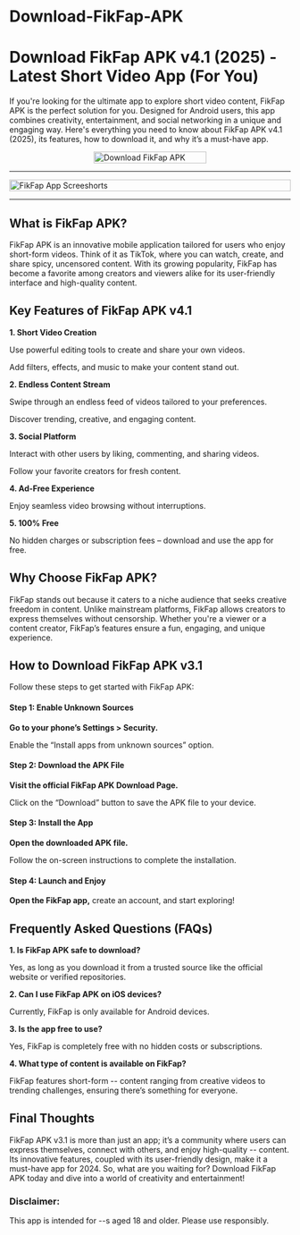 # Download-FikFap-APK

# Download FikFap APK v4.1 (2025) - Latest Short Video App (For You)

If you're looking for the ultimate app to explore short video content, FikFap APK is the perfect solution for you. Designed for Android users, this app combines creativity, entertainment, and social networking in a unique and engaging way. Here's everything you need to know about FikFap APK v4.1 (2025), its features, how to download it, and why it’s a must-have app.

<div style="display: flex; justify-content: center;">
    <div style="flex-basis: 40%;">
        <a href="https://www.fikfak.net/fikfap-apk/" target="_blank" rel="follow">
            <img src="https://www.fikfak.net/wp-content/uploads/2024/07/Download-APK.gif" alt="Download FikFap APK" style="width: 100%;">
        </a>
    </div>
</div>

---

<div style="display: flex; justify-content: center;">
    <div style="flex-basis: 100%;">
        <a href="https://www.fikfak.net/fikfap-apk/" target="_blank" rel="follow">
            <img src="https://www.fikfak.net/wp-content/uploads/2024/12/fikfap-download.jpg" alt="FikFap App Screeshorts" style="width: 100%;">
        </a>
    </div>
</div>

---

## What is FikFap APK?

FikFap APK is an innovative mobile application tailored for users who enjoy short-form videos. Think of it as TikTok, where you can watch, create, and share spicy, uncensored content. With its growing popularity, FikFap has become a favorite among creators and viewers alike for its user-friendly interface and high-quality content.

## Key Features of FikFap APK v4.1

**1. Short Video Creation**

Use powerful editing tools to create and share your own videos.

Add filters, effects, and music to make your content stand out.

**2. Endless Content Stream**

Swipe through an endless feed of videos tailored to your preferences.

Discover trending, creative, and engaging content.

**3. Social Platform**

Interact with other users by liking, commenting, and sharing videos.

Follow your favorite creators for fresh content.

**4. Ad-Free Experience**

Enjoy seamless video browsing without interruptions.

**5. 100% Free**

No hidden charges or subscription fees – download and use the app for free.

## Why Choose FikFap APK?

FikFap stands out because it caters to a niche audience that seeks creative freedom in content. Unlike mainstream platforms, FikFap allows creators to express themselves without censorship. Whether you're a viewer or a content creator, FikFap’s features ensure a fun, engaging, and unique experience.

## How to Download FikFap APK v3.1

Follow these steps to get started with FikFap APK:

#### Step 1: Enable Unknown Sources

**Go to your phone’s Settings > Security.**

Enable the “Install apps from unknown sources” option.

#### Step 2: Download the APK File

**Visit the official FikFap APK Download Page.**

Click on the “Download” button to save the APK file to your device.

#### Step 3: Install the App

**Open the downloaded APK file.**

Follow the on-screen instructions to complete the installation.

#### Step 4: Launch and Enjoy

**Open the FikFap app,** create an account, and start exploring!

## Frequently Asked Questions (FAQs)

**1. Is FikFap APK safe to download?**

Yes, as long as you download it from a trusted source like the official website or verified repositories.

**2. Can I use FikFap APK on iOS devices?**

Currently, FikFap is only available for Android devices.

**3. Is the app free to use?**

Yes, FikFap is completely free with no hidden costs or subscriptions.

**4. What type of content is available on FikFap?**

FikFap features short-form -- content ranging from creative videos to trending challenges, ensuring there’s something for everyone.

## Final Thoughts

FikFap APK v3.1 is more than just an app; it’s a community where users can express themselves, connect with others, and enjoy high-quality -- content. Its innovative features, coupled with its user-friendly design, make it a must-have app for 2024. So, what are you waiting for? Download FikFap APK today and dive into a world of creativity and entertainment!

### Disclaimer: 

This app is intended for --s aged 18 and older. Please use responsibly.



